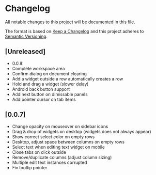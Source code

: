 # Changelog
All notable changes to this project will be documented in this file.

The format is based on [Keep a Changelog](http://keepachangelog.com/en/1.0.0/)
and this project adheres to [Semantic Versioning](http://semver.org/spec/v2.0.0.html).

## [Unreleased]
- 0.0.8:
- Complete workspace area
- Confirm dialog on document clearing
- Add a widget outside a row automatically creates a row
- Hold and drag a widget (slower delay)
- Android back button support
- Add next button on dimissable panels
- Add pointer cursor on tab items

## [0.0.7]
- Change opacity on mouseover on sidebar icons
- Drag & drop of widgets on desktop (widgets does not always appear)
- Show correct select color on empty rows
- Desktop, adjust space between columns on empty rows
- Select text when editing text widget on mobile
- Close tabs on click outside
- Remove/duplicate columns (adjust column sizing)
- Multiple edit text instances corrupted
- Fix tooltip pointer